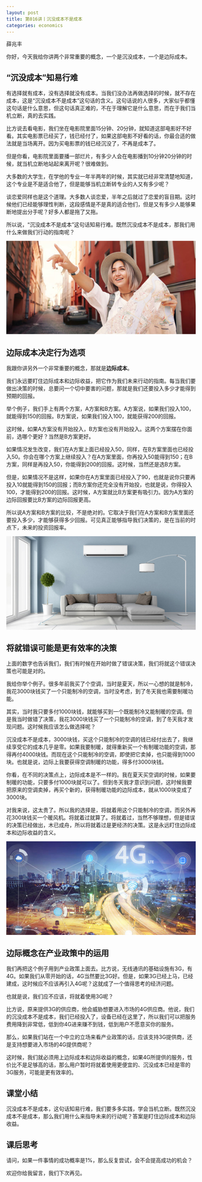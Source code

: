 ```yaml
---
layout: post
title: 第016讲丨沉没成本不是成本
categories: economics
---
```


薛兆丰

你好，今天我给你讲两个非常重要的概念，一个是沉没成本，一个是边际成本。

## “沉没成本”知易行难

有选择就有成本，没有选择就没有成本。当我们没办法再做选择的时候，就不存在成本，这是“沉没成本不是成本”这句话的含义。这句话说的人很多，大家似乎都懂这句话是什么意思，但这句话真正难的，不在于理解它是什么意思，而在于我们当机立断，真的去实践。

比方说去看电影，我们坐在电影院里面15分钟、20分钟，就知道这部电影好不好看。其实电影票已经买了，钱已经付了，如果这部电影不好看的话，你最合适的做法就是当场离开。因为买电影票的钱已经沉没了，不再是成本了。

但是你看，电影院里面要播一部烂片，有多少人会在电影播到10分钟20分钟的时候，就当机立断地站起来离开呢？很难做到。

大多数的大学生，在学他的专业一年半两年的时候，其实就已经非常清楚地知道，这个专业是不是适合他了，但是能够当机立断转专业的人又有多少呢？

谈恋爱同样也是这个道理。大多数人谈恋爱，半年之后就过了恋爱的盲目期。这时候他们已经能够理性判断，这段感情是不是真的适合他们，但是又有多少人能够果断地提出分手呢？好多人都是拖了又拖。

所以说，“沉没成本不是成本”这句话知易行难。既然沉没成本不是成本，那我们用什么来做我们行动的指南呢？

![](/assets/economics/images/2017/03/16/a.png)

## 边际成本决定行为选项

我跟你讲另外一个非常重要的概念，那就是**边际成本**。

我们永远要盯住边际成本和边际收益，把它作为我们未来行动的指南。每当我们要做出决策的时候，总要问一个切中要害的问题，那就是我们还要投入多少才能得到预期的回报。

举个例子，我们手上有两个方案，A方案和B方案。A方案说，如果我们投入100，就能得到150的回报。B方案说，如果我们投入100，就能获得200的回报。

这时候，如果A方案没有开始投入，B方案也没有开始投入。这两个方案摆在你面前，选哪个更好？当然是B方案更好。

如果情况发生改变，我们在A方案上面已经投入50，同样，在B方案里面也已经投入50。你会在哪个方案上继续投入？在A方案里面，你再投入50能得到150；在B方案，同样是再投入50，你能得到200的回报。这时候，当然还是选B方案。

但是，如果情况不是这样，如果你在A方案里面已经投入了90，也就是说你只要再投入10就能得到150的回报；而B方案你还完全没有开始投，也就是说，你得投入100，才能得到200的回报。这时候，A方案就比B方案更有吸引力。因为A方案的边际回报要比B方案的边际回报更高。

所以说A方案和B方案的比较，不是绝对的。它取决于我们在A方案和B方案里面还要投入多少，才能够获得多少回报。可见真正能够指导我们决策的，是在当前的时点下，未来的投资回报率。

![](/assets/economics/images/2017/03/16/b.png)

## 将就错误可能是更有效率的决策

上面的数字也告诉我们，我们有时候在开始时做了错误决策，我们将就这个错误决策也可能是对的。

我给你举个例子。很多年前我买了个空调，当时是夏天，所以一心想的就是制冷，我花3000块钱买了一个只能制冷的空调，当时没考虑，到了冬天我也需要制暖功能。

其实，当时我只要多付1000块钱，就能够买到一个既能制冷又能制暖的空调。但是我当时做错了决策，我花3000块钱买了一个只能制冷的空调，到了冬天我才发现问题。这时候我应该怎么做选择呢？

沉没成本不是成本，3000块钱，买这个只能制冷的空调的钱已经付出去了，我继续享受它的成本几乎是零。如果我要制暖，就得重新买一个有制暖功能的空调，那得再付4000块钱。而现在这个只能制冷的空调，即使把它卖掉，也只能得到1000块。也就是说，边际上我要获得空调制暖的功能，得多付3000块钱。

你看，在不同的决策点上，边际成本是不一样的。我在夏天买空调的时候，如果要制暖的功能，只要多付1000块就可以了。但到冬天我才意识到问题，这时候我要把原来的空调卖掉，再买个新的，获得制暖功能的边际成本，就从1000块变成了3000块。

对我来说，这太贵了。所以我的选择是，将就着用这个只能制冷的空调，而另外再花300块钱买一个暖风机。将就着过就算了。将就着过，当然不够理想，但是错误的决策已经做出，木已成舟，所以将就着过是更经济的决策。这是永远盯住边际成本和边际收益的含义。

![](/assets/economics/images/2017/03/16/c.png)

## 边际概念在产业政策中的运用

我们再把这个例子用到产业政策上面去。比方说，无线通讯的基础设施有3G，有4G。如果我们从零开始的话，4G当然要比3G好。但是，如果3G已经上马，已经建成，这时候应不应该再引入4G呢？这就成了一个值得思考的经济问题。

也就是说，我们应不应该，将就着使用3G呢？

比方说，原来提供3G的供应商，他会威胁想要进入市场的4G供应商。他说，我们的沉没成本不是成本，我们已经投入了，设备已经在这里了，所以我们可以把服务费用降到非常低，低到你4G进来赚不到钱，低到用户不愿意买你的服务。

那么，如果我们站在一个中立的立场来看产业政策的话，应该支持3G提供商，还是支持想要进入市场的4G提供商呢？

这时候，我们就必须用上边际成本和边际收益的概念，如果4G所提供的服务，性价比不是足够高的话，那么用户暂时将就着使用更便宜的、沉没成本已经是零的3G服务，可能是更有效率的。

## 课堂小结

沉没成本不是成本，这句话知易行难，我们要多多实践，学会当机立断。既然沉没成本不是成本，那么我们用什么来指导未来的行动呢？答案是盯住边际成本和边际收益。

## 课后思考

请问，如果一件事情的成功概率是1%，那么反复尝试，会不会提高成功的机会？

欢迎你给我留言，我们下次再见。